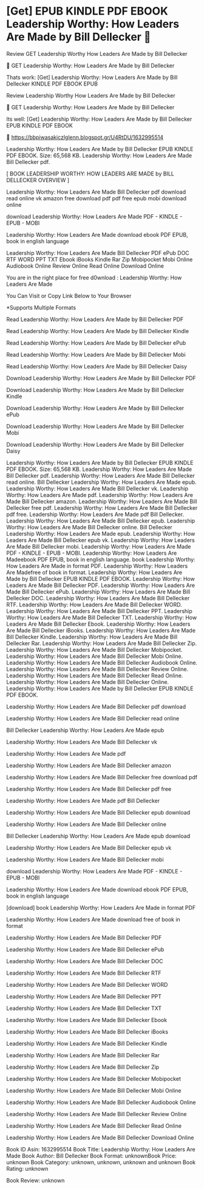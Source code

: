 # [Get] EPUB KINDLE PDF EBOOK Leadership Worthy: How Leaders Are Made by  Bill Dellecker 📨
Review GET Leadership Worthy How Leaders Are Made by Bill Dellecker

💛 GET Leadership Worthy: How Leaders Are Made by Bill Dellecker

Thats work: [Get] Leadership Worthy: How Leaders Are Made by Bill Dellecker KINDLE PDF EBOOK EPUB


Review Leadership Worthy How Leaders Are Made by Bill Dellecker

📨 GET Leadership Worthy: How Leaders Are Made by Bill Dellecker

Its well: [Get] Leadership Worthy: How Leaders Are Made by Bill Dellecker EPUB KINDLE PDF EBOOK



👋 https://bbpiwasakiczlglenn.blogspot.gr/U4RtDU/1632995514



Leadership Worthy: How Leaders Are Made by Bill Dellecker EPUB KINDLE PDF EBOOK. Size: 65,568 KB. Leadership Worthy: How Leaders Are Made Bill Dellecker pdf.

[ BOOK LEADERSHIP WORTHY: HOW LEADERS ARE MADE by BILL DELLECKER OVERVIEW ]

Leadership Worthy: How Leaders Are Made Bill Dellecker pdf download read online vk amazon free download pdf pdf free epub mobi download online

download Leadership Worthy: How Leaders Are Made PDF - KINDLE - EPUB - MOBI

Leadership Worthy: How Leaders Are Made download ebook PDF EPUB, book in english language

Leadership Worthy: How Leaders Are Made Bill Dellecker PDF ePub DOC RTF WORD PPT TXT Ebook iBooks Kindle Rar Zip Mobipocket Mobi Online Audiobook Online Review Online Read Online Download Online

You are in the right place for free d0wnload : Leadership Worthy: How Leaders Are Made

You Can Visit or Copy Link Below to Your Browser

*Supports Multiple Formats

Read Leadership Worthy: How Leaders Are Made by Bill Dellecker PDF

Read Leadership Worthy: How Leaders Are Made by Bill Dellecker Kindle

Read Leadership Worthy: How Leaders Are Made by Bill Dellecker ePub

Read Leadership Worthy: How Leaders Are Made by Bill Dellecker Mobi

Read Leadership Worthy: How Leaders Are Made by Bill Dellecker Daisy

Download Leadership Worthy: How Leaders Are Made by Bill Dellecker PDF

Download Leadership Worthy: How Leaders Are Made by Bill Dellecker Kindle

Download Leadership Worthy: How Leaders Are Made by Bill Dellecker ePub

Download Leadership Worthy: How Leaders Are Made by Bill Dellecker Mobi

Download Leadership Worthy: How Leaders Are Made by Bill Dellecker Daisy

Leadership Worthy: How Leaders Are Made by Bill Dellecker EPUB KINDLE PDF EBOOK. Size: 65,568 KB. Leadership Worthy: How Leaders Are Made Bill Dellecker pdf. Leadership Worthy: How Leaders Are Made Bill Dellecker read online. Bill Dellecker Leadership Worthy: How Leaders Are Made epub. Leadership Worthy: How Leaders Are Made Bill Dellecker vk. Leadership Worthy: How Leaders Are Made pdf. Leadership Worthy: How Leaders Are Made Bill Dellecker amazon. Leadership Worthy: How Leaders Are Made Bill Dellecker free pdf. Leadership Worthy: How Leaders Are Made Bill Dellecker pdf free. Leadership Worthy: How Leaders Are Made pdf Bill Dellecker. Leadership Worthy: How Leaders Are Made Bill Dellecker epub. Leadership Worthy: How Leaders Are Made Bill Dellecker online. Bill Dellecker Leadership Worthy: How Leaders Are Made epub. Leadership Worthy: How Leaders Are Made Bill Dellecker epub vk. Leadership Worthy: How Leaders Are Made Bill Dellecker mobi. Leadership Worthy: How Leaders Are Made PDF - KINDLE - EPUB - MOBI. Leadership Worthy: How Leaders Are Madeebook PDF EPUB, book in english language. book Leadership Worthy: How Leaders Are Made in format PDF. Leadership Worthy: How Leaders Are Madefree of book in format. Leadership Worthy: How Leaders Are Made by Bill Dellecker EPUB KINDLE PDF EBOOK. Leadership Worthy: How Leaders Are Made Bill Dellecker PDF. Leadership Worthy: How Leaders Are Made Bill Dellecker ePub. Leadership Worthy: How Leaders Are Made Bill Dellecker DOC. Leadership Worthy: How Leaders Are Made Bill Dellecker RTF. Leadership Worthy: How Leaders Are Made Bill Dellecker WORD. Leadership Worthy: How Leaders Are Made Bill Dellecker PPT. Leadership Worthy: How Leaders Are Made Bill Dellecker TXT. Leadership Worthy: How Leaders Are Made Bill Dellecker Ebook. Leadership Worthy: How Leaders Are Made Bill Dellecker iBooks. Leadership Worthy: How Leaders Are Made Bill Dellecker Kindle. Leadership Worthy: How Leaders Are Made Bill Dellecker Rar. Leadership Worthy: How Leaders Are Made Bill Dellecker Zip. Leadership Worthy: How Leaders Are Made Bill Dellecker Mobipocket. Leadership Worthy: How Leaders Are Made Bill Dellecker Mobi Online. Leadership Worthy: How Leaders Are Made Bill Dellecker Audiobook Online. Leadership Worthy: How Leaders Are Made Bill Dellecker Review Online. Leadership Worthy: How Leaders Are Made Bill Dellecker Read Online. Leadership Worthy: How Leaders Are Made Bill Dellecker Online. Leadership Worthy: How Leaders Are Made by Bill Dellecker EPUB KINDLE PDF EBOOK.

Leadership Worthy: How Leaders Are Made Bill Dellecker pdf download

Leadership Worthy: How Leaders Are Made Bill Dellecker read online

Bill Dellecker Leadership Worthy: How Leaders Are Made epub

Leadership Worthy: How Leaders Are Made Bill Dellecker vk

Leadership Worthy: How Leaders Are Made pdf

Leadership Worthy: How Leaders Are Made Bill Dellecker amazon

Leadership Worthy: How Leaders Are Made Bill Dellecker free download pdf

Leadership Worthy: How Leaders Are Made Bill Dellecker pdf free

Leadership Worthy: How Leaders Are Made pdf Bill Dellecker

Leadership Worthy: How Leaders Are Made Bill Dellecker epub download

Leadership Worthy: How Leaders Are Made Bill Dellecker online

Bill Dellecker Leadership Worthy: How Leaders Are Made epub download

Leadership Worthy: How Leaders Are Made Bill Dellecker epub vk

Leadership Worthy: How Leaders Are Made Bill Dellecker mobi

download Leadership Worthy: How Leaders Are Made PDF - KINDLE - EPUB - MOBI

Leadership Worthy: How Leaders Are Made download ebook PDF EPUB, book in english language

[download] book Leadership Worthy: How Leaders Are Made in format PDF

Leadership Worthy: How Leaders Are Made download free of book in format

Leadership Worthy: How Leaders Are Made Bill Dellecker PDF

Leadership Worthy: How Leaders Are Made Bill Dellecker ePub

Leadership Worthy: How Leaders Are Made Bill Dellecker DOC

Leadership Worthy: How Leaders Are Made Bill Dellecker RTF

Leadership Worthy: How Leaders Are Made Bill Dellecker WORD

Leadership Worthy: How Leaders Are Made Bill Dellecker PPT

Leadership Worthy: How Leaders Are Made Bill Dellecker TXT

Leadership Worthy: How Leaders Are Made Bill Dellecker Ebook

Leadership Worthy: How Leaders Are Made Bill Dellecker iBooks

Leadership Worthy: How Leaders Are Made Bill Dellecker Kindle

Leadership Worthy: How Leaders Are Made Bill Dellecker Rar

Leadership Worthy: How Leaders Are Made Bill Dellecker Zip

Leadership Worthy: How Leaders Are Made Bill Dellecker Mobipocket

Leadership Worthy: How Leaders Are Made Bill Dellecker Mobi Online

Leadership Worthy: How Leaders Are Made Bill Dellecker Audiobook Online

Leadership Worthy: How Leaders Are Made Bill Dellecker Review Online

Leadership Worthy: How Leaders Are Made Bill Dellecker Read Online

Leadership Worthy: How Leaders Are Made Bill Dellecker Download Online

Book ID Asin: 1632995514
Book Title: Leadership Worthy: How Leaders Are Made
Book Author: Bill Dellecker
Book Format: unknownBook Price: unknown
Book Category: unknown, unknown, unknown and unknown
Book Rating: unknown

Book Review: unknown
